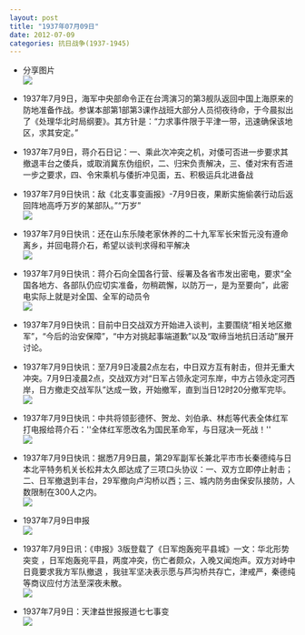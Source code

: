 ```yaml
---
layout: post
title: "1937年07月09日"
date: 2012-07-09
categories: 抗日战争(1937-1945)
---
```


<meta name="referrer" content="no-referrer" />

- 分享图片 <br/><img src="https://ww3.sinaimg.cn/large/aca367d8tw1duqztay74fj.jpg" />

- 1937年7月9日，海军中央部命令正在台湾演习的第3舰队返回中国上海原来的防地准备作战。参谋本部第1部第3课作战班大部分人员彻夜待命，于今晨拟出了《处理华北时局纲要》。其方针是：“力求事件限于平津一带，迅速确保该地区，求其安定。” 

- 1937年7月9日，蒋介石日记：一、乘此次冲突之机，对倭可否进一步要求其撤退丰台之倭兵，或取消冀东伪组织，二、归宋负责解决，三、倭对宋有否进一步之要求，四、令宋乘机与倭折冲见面，五、积极运兵北进备战 

- 1937年7月9日快讯：敌《北支事变画报》-7月9日夜，果断实施偷袭行动后返回阵地高呼万岁的某部队。”“万岁” <br/><img src="https://ww4.sinaimg.cn/large/aca367d8jw1duqw2quicrj.jpg" />

- 1937年7月9日快讯：还在山东乐陵老家休养的二十九军军长宋哲元没有遵命离乡，并回电蒋介石，希望以谈判求得和平解决 <br/><img src="https://ww2.sinaimg.cn/large/aca367d8jw1duquc2yv2fj.jpg" />

- 1937年7月9日快讯：蒋介石向全国各行营、绥署及各省市发出密电，要求“全国各地方、各部队仍应切实准备，勿稍疏懈，以防万一，是为至要向”，此密电实际上就是对全国、全军的动员令 <br/><img src="https://ww4.sinaimg.cn/large/aca367d8jw1duqslfb9xij.jpg" />

- 1937年7月9日快讯：目前中日交战双方开始进入谈判，主要围绕“相关地区撤军”，“今后的治安保障”，“中方对挑起事端道歉”以及“取缔当地抗日活动”展开讨论。 

- 1937年7月9日快讯：至7月9日凌晨2点左右，中日双方互有射击，但并无重大冲突。7月9日凌晨2点，交战双方对“日军占领永定河东岸，中方占领永定河西岸，日方撤走交战军队”达成一致，开始撤军，直到当日12时20分撤军完毕。 <br/><img src="https://ww2.sinaimg.cn/large/aca367d8jw1duqj21z0btj.jpg" />

- 1937年7月9日快讯：中共将领彭德怀、贺龙、刘伯承、林彪等代表全体红军打电报给蒋介石：''全体红军愿改名为国民革命军，与日冦决一死战！'' <br/><img src="https://ww4.sinaimg.cn/large/aca367d8jw1duqfliqob9j.jpg" />

- 1937年7月9日快讯：据悉7月9日晨，第29军副军长兼北平市市长秦德纯与日本北平特务机关长松井太久郎达成了三项口头协议：一、双方立即停止射击；二、日军撤退到丰台，29军撤向卢沟桥以西；三、城内防务由保安队接防，人数限制在300人之内。 <br/><img src="https://ww4.sinaimg.cn/large/aca367d8jw1duqdex1j9vj.jpg" />

- 1937年7月9日申报 <br/><img src="https://ww2.sinaimg.cn/large/aca367d8jw1duqczm4ogkj.jpg" />

- 1937年7月9日讯：《申报》3版登载了《日军炮轰宛平县城》一文：华北形势突变 ，日军炮轰宛平县，两度冲突，伤亡者颇众，入晚又闻炮声。双方对峙中日竟要求我方军队撤退 ，我驻军坚决表示愿与芦沟桥共存亡，津戒严，秦德纯等商议应付方法至深夜未散。  <br/><img src="https://ww2.sinaimg.cn/large/aca367d8jw1duqbb668t2j.jpg" />

- 1937年7月9日：天津益世报报道七七事变 <br/><img src="https://ww3.sinaimg.cn/large/aca367d8jw1duqadwbr0rj.jpg" />

